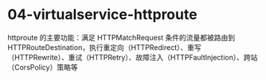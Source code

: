 # 04-virtualservice-httproute

httproute 的主要功能：满足 HTTPMatchRequest 条件的流量都被路由到 HTTPRouteDestination，执行重定向（HTTPRedirect）、重写（HTTPRewrite）、重试（HTTPRetry）、故障注入（HTTPFaultInjection）、跨站（CorsPolicy）策略等